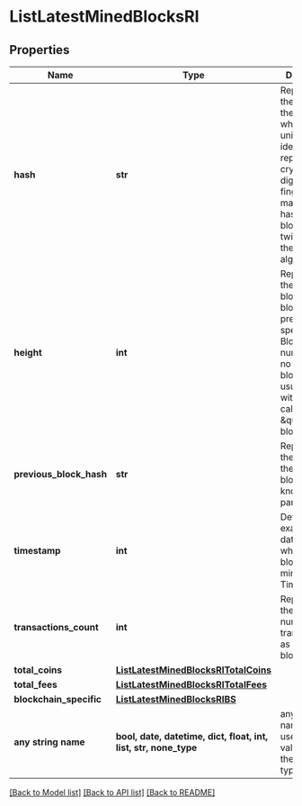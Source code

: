# ListLatestMinedBlocksRI


## Properties
Name | Type | Description | Notes
------------ | ------------- | ------------- | -------------
**hash** | **str** | Represents the hash of the block, which is its unique identifier. It represents a cryptographic digital fingerprint made by hashing the block header twice through the SHA256 algorithm. | 
**height** | **int** | Represents the number of blocks in the blockchain preceding this specific block. Block numbers have no gaps. A blockchain usually starts with block 0 called the \&quot;Genesis block\&quot;. | 
**previous_block_hash** | **str** | Represents the hash of the previous block, also known as the parent block. | 
**timestamp** | **int** | Defines the exact date/time when this block was mined in Unix Timestamp. | 
**transactions_count** | **int** | Represents the total number of all transactions as part of this block. | 
**total_coins** | [**ListLatestMinedBlocksRITotalCoins**](ListLatestMinedBlocksRITotalCoins.md) |  | 
**total_fees** | [**ListLatestMinedBlocksRITotalFees**](ListLatestMinedBlocksRITotalFees.md) |  | 
**blockchain_specific** | [**ListLatestMinedBlocksRIBS**](ListLatestMinedBlocksRIBS.md) |  | 
**any string name** | **bool, date, datetime, dict, float, int, list, str, none_type** | any string name can be used but the value must be the correct type | [optional]

[[Back to Model list]](../README.md#documentation-for-models) [[Back to API list]](../README.md#documentation-for-api-endpoints) [[Back to README]](../README.md)


